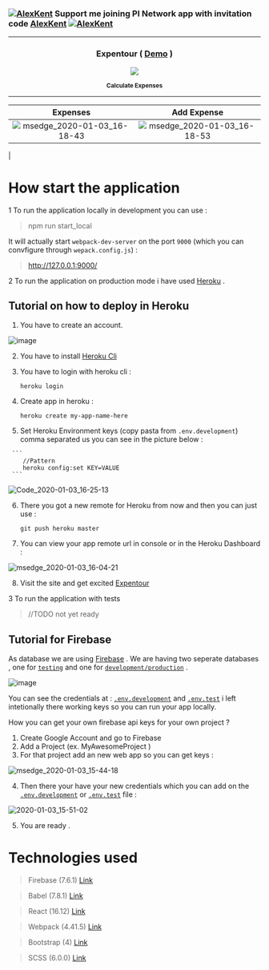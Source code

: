  ### [![AlexKent](https://user-images.githubusercontent.com/20374208/75432997-f5422100-5957-11ea-87a2-164eb98d83ef.png)](https://www.minepi.com/AlexKent) Support me joining PI Network app with invitation code [AlexKent](https://www.minepi.com/AlexKent) [![AlexKent](https://user-images.githubusercontent.com/20374208/75432997-f5422100-5957-11ea-87a2-164eb98d83ef.png)](https://www.minepi.com/AlexKent)   
     
--- 
<h3 align="center" > Expentour ( <a href="https://expentour.herokuapp.com/" target="_blank">Demo</a>  )</h3>   
<p align="center">    
<img src="https://user-images.githubusercontent.com/20374208/70062715-3c39a800-15ef-11ea-8eb6-0b6dbace367a.png">
</p>      
<p align="center">               
<sup>                           
<b>Calculate Expenses </b>                                             
</sup>                                 
</p>                   
                
---       
     
| Expenses | Add Expense        
|:-:|:-:|   
| ![msedge_2020-01-03_16-18-43](https://user-images.githubusercontent.com/20374208/71728053-c40c0f80-2e44-11ea-8715-8e5d2a68509f.png) | ![msedge_2020-01-03_16-18-53](https://user-images.githubusercontent.com/20374208/71728054-c53d3c80-2e44-11ea-8ac3-f397cdbc240c.png)
 |
    
    
# How start the application           
       
1 To run the application locally in development you can use  :       
> npm run start_local   

It will actually start `webpack-dev-server` on the port `9000` (which you can convfigure through `wepack.config.js`) :
 
> http://127.0.0.1:9000/

2 To run the application on production mode i have used [Heroku](https://dashboard.heroku.com/) .

## Tutorial on how to deploy in Heroku  
  
  1. You have to create an account. 

  ![image](https://user-images.githubusercontent.com/20374208/71727446-edc43700-2e42-11ea-8852-4555a5824b9a.png)


  2. You have to install [Heroku Cli](https://devcenter.heroku.com/articles/heroku-cli)

  3. You have to login with heroku cli :

     `heroku login`

  4.  Create app in heroku :

      `heroku create my-app-name-here`

  5.  Set Heroku Environment keys (copy pasta from `.env.development`) comma separated us you can see in the picture below :


     ```  
        //Pattern
        heroku config:set KEY=VALUE 
     ```
![Code_2020-01-03_16-25-13](https://user-images.githubusercontent.com/20374208/71728456-ccb11580-2e45-11ea-8f6d-991ee22b9cd2.png)


  6.   There you got a new remote for Heroku from now and then you can just use :

        `git push heroku master`  

  7. You can view your app remote url in console or in the Heroku Dashboard :

  ![msedge_2020-01-03_16-04-21](https://user-images.githubusercontent.com/20374208/71727376-b9e91180-2e42-11ea-97a8-bda054567cb0.png)

  8. Visit the site and get excited [Expentour](https://expentour.herokuapp.com/)

     

3 To run the application with tests 

> //TODO not yet ready


## Tutorial for Firebase

As database we are using [Firebase](https://firebase.google.com/) . We are having two seperate databases ,
one for [`testing`](https://github.com/goxr3plus/Expentour/blob/0ecc5a62b107885220f4052a0acabc1f840cdc7a/.env.test#L9) and one for [`development/production`](https://github.com/goxr3plus/Expentour/blob/0ecc5a62b107885220f4052a0acabc1f840cdc7a/.env.development#L8) .

![image](https://user-images.githubusercontent.com/20374208/71729134-a1c7c100-2e47-11ea-92b1-a266644c5b5f.png)


You can see the credentials at : [`.env.development`](https://github.com/goxr3plus/Expentour/blob/0ecc5a62b107885220f4052a0acabc1f840cdc7a/.env.development#L8) and [`.env.test`](https://github.com/goxr3plus/Expentour/blob/0ecc5a62b107885220f4052a0acabc1f840cdc7a/.env.test#L9)  i left intetionally there working keys so you can run your app locally.

How you can get your own firebase api keys for your own project ? 

1. Create Google Account and go to Firebase
2. Add a Project (ex. MyAwesomeProject )
3. For that project add an new web app so you can get keys :

![msedge_2020-01-03_15-44-18](https://user-images.githubusercontent.com/20374208/71726625-5a8a0200-2e40-11ea-8152-930350b8f7a3.png)

4. Then there your have your new credentials which you can add on the [`.env.development`](https://github.com/goxr3plus/Expentour/blob/0ecc5a62b107885220f4052a0acabc1f840cdc7a/.env.development#L8) or [`.env.test`](https://github.com/goxr3plus/Expentour/blob/0ecc5a62b107885220f4052a0acabc1f840cdc7a/.env.test#L9) file :

![2020-01-03_15-51-02](https://user-images.githubusercontent.com/20374208/71726803-e308a280-2e40-11ea-899d-43e4c2a85a31.gif)

5. You are ready .



# Technologies used 

> Firebase       (7.6.1)     [Link](https://github.com/firebase/firebase-js-sdk)

> Babel          (7.8.1)     [Link](https://github.com/babel/babel)

> React          (16.12)    [Link](https://github.com/facebook/react)

> Webpack        (4.41.5)    [Link](https://github.com/webpack/webpack)

> Bootstrap      (4)    [Link](https://react-bootstrap.github.io/getting-started/introduction/)

> SCSS  (6.0.0)     [Link](https://github.com/sass/sass)

